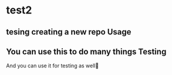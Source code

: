 # test2
tesing creating a new repo
Usage
-------------
You can use this to do many things
Testing
-------
And you can use it for testing as well:tada:

